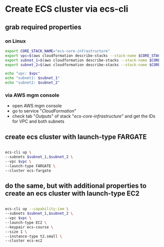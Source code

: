 # Create ECS cluster via ecs-cli

## grab required properties

### on Linux

```bash
export CORE_STACK_NAME="ecs-core-infrastructure"
export vpc=$(aws cloudformation describe-stacks --stack-name $CORE_STACK_NAME --query 'Stacks[0].Outputs[?OutputKey==`VpcId`].OutputValue' --output text)
export subnet_1=$(aws cloudformation describe-stacks --stack-name $CORE_STACK_NAME --query 'Stacks[0].Outputs[?OutputKey==`PublicSubnetOne`].OutputValue' --output text)
export subnet_2=$(aws cloudformation describe-stacks --stack-name $CORE_STACK_NAME --query 'Stacks[0].Outputs[?OutputKey==`PublicSubnetTwo`].OutputValue' --output text)

echo "vpc: $vpc"
echo "subnet1: $subnet_1"
echo "subnet2: $subnet_2"

```

### via AWS mgm console

- open AWS mgm console
- go to service "_CloudFormation_"
- check tab "_Outputs_" of stack "_ecs-core-infrastructure_" and get the IDs for VPC and both subnets

## create ecs cluster with launch-type FARGATE

```bash

ecs-cli up \
--subnets $subnet_1,$subnet_2 \
--vpc $vpc \
--launch-type FARGATE \
--cluster ecs-fargate
```

## do the same, but with additional properties to create an ecs cluster with launch-type EC2

```bash

ecs-cli up --capability-iam \
--subnets $subnet_1,$subnet_2 \
--vpc $vpc \
--launch-type EC2 \
--keypair ecs-course \
--size 1 \
--instance-type t2.small \
--cluster ecs-ec2
```

